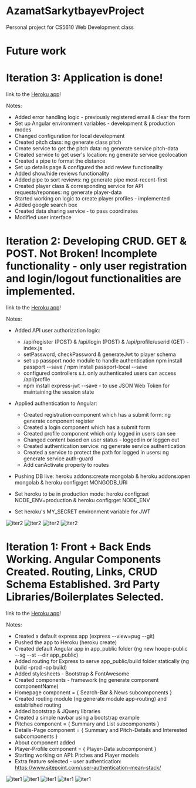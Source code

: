 # AzamatSarkytbayevProject
Personal project for CS5610 Web Development class

# <a name="future"></a>Future work



# <a name="iter3"></a>Iteration 3: Application is done!

link to the [Heroku app](https://cryptic-waters-21711.herokuapp.com/)!

Notes:

* Added error handling logic - previously registered email & clear the form
* Set up Angular environment variables - development & production modes
* Changed configuration for local development
* Created pitch class: ng generate class pitch
* Create service to get the pitch data: ng generate service pitch-data
* Created service to get user's location: ng generate service geolocation
* Created a pipe to format the distance
* Set up details page & configured the add review functionality
* Added show/hide reviews functionality
* Added pipe to sort reviews: ng generate pipe most-recent-first
* Created player class & corresponding service for API requests/reponses: ng generate player-data
* Started working on logic to create player profiles - implemented
* Added google search box
* Created data sharing service - to pass coordinates
* Modified user interface

# <a name="iter2"></a>Iteration 2: Developing CRUD. GET & POST. Not Broken! Incomplete functionality - only user registration and login/logout functionalities are implemented.

link to the [Heroku app](https://cryptic-waters-21711.herokuapp.com/)!

Notes:

* Added API user authorization logic:
    * /api/register (POST) & /api/login (POST) & /api/profile/userid (GET) - index.js
    * setPassword, checkPassword & generateJwt to player schema
    * set up passport node module to handle authentication npm install passport --save / npm install passport-local --save
    * configured controllers s.t. only authenticated users can access /api/profile
    * npm install express-jwt --save - to use JSON Web Token for maintaining the session state

* Applied authentication to Angular:
    * Created registration component which has a submit form: ng generate component register
    * Created a login component which has a submit form
    * Created profile component which only logged in users can see
    * Changed content based on user status - logged in or loggen out
    * Created authentication service: ng generate service authentication
    * Created a service to protect the path for logged in users: ng generate service auth-guard
    * Add canActivate property to routes
* Pushing DB live: heroku addons:create mongolab & heroku addons:open mongolab & heroku config:get MONGODB_URI
* Set heroku to be in production mode: heroku config:set NODE_ENV=production & heroku config:get NODE_ENV
* Set heroku's MY_SECRET environment variable for JWT

![iter2](/readme_images/iter2_0.jpg)
![iter2](/readme_images/iter2_1.jpg)
![iter2](/readme_images/iter2_2.jpg)
![iter2](/readme_images/iter2_3.jpg)

# <a name="iter1"></a>Iteration 1: Front + Back Ends Working. Angular Components Created. Routing, Links, CRUD Schema Established. 3rd Party Libraries/Boilerplates Selected.

link to the [Heroku app](https://cryptic-waters-21711.herokuapp.com/)!

Notes:

* Created a default express app (express --view=pug --git)
* Pushed the app to Heroku (heroku create)
* Created default Angular app in app_public folder (ng new hoope-public --sg --st --dir app_public)
* Added routing for Express to serve app_public/build folder statically (ng build -prod -op build)
* Added stylesheets - Bootstrap & FontAwesome
* Created components - framework (ng generate component componentName)
* Homepage component = { Search-Bar & News subcomponents }
* Created routing module (ng generate module app-routing) and established routing
* Added bootstrap & JQuery libraries
* Created a simple navbar using a bootstrap example
* Pitches component = { Summary and List subcomponents }
* Details-Page component = { Summary and Pitch-Details and Interested subcomponents }
* About component added
* Player-Profile component = { Player-Data subcomponent }
* Starting working on API: Pitches and Player models
* Extra feature selected - user authentication:  https://www.sitepoint.com/user-authentication-mean-stack/

![iter1](/readme_images/iter1_0.jpg)
![iter1](/readme_images/iter1_1.jpg)
![iter1](/readme_images/iter1_2.jpg)
![iter1](/readme_images/iter1_3.jpg)
![iter1](/readme_images/iter1_4.jpg)